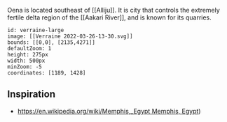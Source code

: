 Oena is located southeast of [[Alliju]]. It is city that controls the extremely fertile delta region of the [[Aakari River]], and is known for its quarries. 


```leaflet
id: verraine-large
image: [[Verraine 2022-03-26-13-30.svg]]
bounds: [[0,0], [2135,4271]]
defaultZoom: 1
height: 275px
width: 500px
minZoom: -5
coordinates: [1189, 1428]
```


## Inspiration 

- [https://en.wikipedia.org/wiki/Memphis,_Egypt Memphis, Egypt](https://en.wikipedia.org/wiki/Memphis,_Egypt))